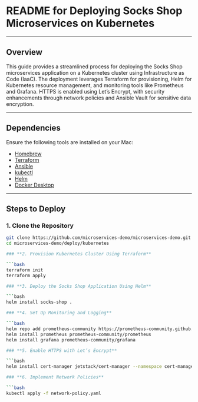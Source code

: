 # **README for Deploying Socks Shop Microservices on Kubernetes**

---

## **Overview**

This guide provides a streamlined process for deploying the Socks Shop microservices application on a Kubernetes cluster using Infrastructure as Code (IaaC). The deployment leverages Terraform for provisioning, Helm for Kubernetes resource management, and monitoring tools like Prometheus and Grafana. HTTPS is enabled using Let’s Encrypt, with security enhancements through network policies and Ansible Vault for sensitive data encryption.

---

## **Dependencies**

Ensure the following tools are installed on your Mac:

- [Homebrew](https://brew.sh/)
- [Terraform](https://www.terraform.io/downloads)
- [Ansible](https://docs.ansible.com/ansible/latest/installation_guide/intro_installation.html)
- [kubectl](https://kubernetes.io/docs/tasks/tools/install-kubectl/)
- [Helm](https://helm.sh/docs/intro/install/)
- [Docker Desktop](https://docs.docker.com/desktop/install/mac-install/)

---

## **Steps to Deploy**

### **1. Clone the Repository**

```bash
git clone https://github.com/microservices-demo/microservices-demo.git
cd microservices-demo/deploy/kubernetes

### **2. Provision Kubernetes Cluster Using Terraform**

```bash
terraform init
terraform apply

### **3. Deploy the Socks Shop Application Using Helm**

```bash
helm install socks-shop .

### **4. Set Up Monitoring and Logging**

```bash
helm repo add prometheus-community https://prometheus-community.github.io/helm-charts
helm install prometheus prometheus-community/prometheus
helm install grafana prometheus-community/grafana

### **5. Enable HTTPS with Let’s Encrypt**

```bash
helm install cert-manager jetstack/cert-manager --namespace cert-manager --create-namespace --version v1.5.3 --set installCRDs=true

### **6. Implement Network Policies**

```bash
kubectl apply -f network-policy.yaml
